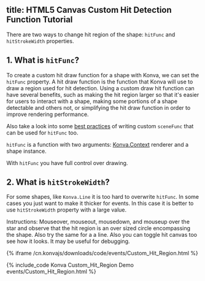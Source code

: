 title: HTML5 Canvas Custom Hit Detection Function Tutorial
---

There are two ways to change hit region of the shape: `hitFunc` and `hitStrokeWidth` properties.

## 1. What is `hitFunc`?

To create a custom hit draw function for a shape with Konva, we can set
the `hitFunc` property.  A hit draw function is the function that Konva
will use to draw a region used for hit detection.  Using a custom draw hit
function can have several benefits, such as making the hit region larger
so that it's easier for users to interact with a shape, making some portions
of a shape detectable and others not, or simplifying the hit draw function
in order to improve rendering performance.

Also take a look into some [best practices](/docs/shapes/Custom.html) of writing custom `sceneFunc` that can be used for `hitFunc` too.

`hitFunc` is a function with two arguments: [Konva.Context](/cn.konvajs/api/Konva.Context.html) renderer and a shape instance.

With `hitFunc` you have full control over drawing.

## 2. What is `hitStrokeWidth`?

For some shapes, like `Konva.Line` it is too hard to overwrite `hitFunc`. In some cases you just want to make it thicker for events. In this case it is better to use `hitStrokeWidth` property with a large value.


Instructions: Mouseover, mouseout, mousedown, and mouseup over the star and
observe that the hit region is an over sized circle encompassing the shape. Also try the same for a a line.
Also you can toggle hit canvas too see how it looks. It may be useful for debugging.



{% iframe /cn.konvajs/downloads/code/events/Custom_Hit_Region.html %}

{% include_code Konva Custom_Hit_Region Demo events/Custom_Hit_Region.html %}

